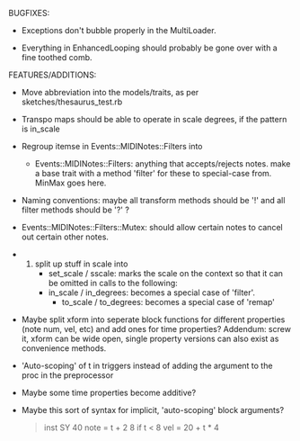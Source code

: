 BUGFIXES:

- Exceptions don't bubble properly in the MultiLoader.

- Everything in EnhancedLooping should probably be gone over with a fine toothed comb.

FEATURES/ADDITIONS:

- Move abbreviation into the models/traits, as per sketches/thesaurus_test.rb

- Transpo maps should be able to operate in scale degrees, if the pattern is in_scale

- Regroup itemse in Events::MIDINotes::Filters into
  - Events::MIDINotes::Filters: anything that accepts/rejects notes. make a base trait with a method 'filter' for these to special-case from. MinMax goes here.

- Naming conventions: maybe all transform methods should be '!' and all filter methods should be '?' ?

- Events::MIDINotes::Filters::Mutex: should allow certain notes to cancel out certain other notes.

- 1. split up stuff in scale into 
     - set_scale / sscale: marks the scale on the context so that it can be omitted in calls to the following:
     - in_scale  / in_degrees: becomes a special case of 'filter'.
		 - to_scale  / to_degrees: becomes a special case of 'remap'

- Maybe split xform into seperate block functions for different properties (note num, vel, etc) and add ones for time properties?
  Addendum: screw it, xform can be wide open, single property versions can also exist as convenience methods.

- 'Auto-scoping' of t in triggers instead of adding the argument to the proc in the preprocessor

- Maybe some time properties become additive?

- Maybe this sort of syntax for implicit, 'auto-scoping' block arguments?

    > inst SY 40
      note =
	      t + 2
				8 if t < 8
      vel = 20 + t * 4
			